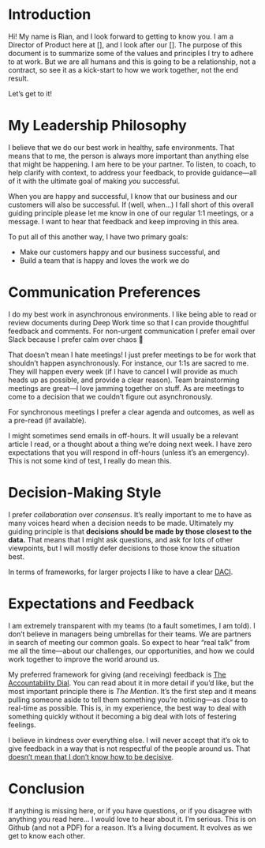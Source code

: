 # Introduction

Hi! My name is Rian, and I look forward to getting to know you. I am a Director of Product here at [], and I look after our []. The purpose of this document is to summarize some of the values and principles I try to adhere to at work. But we are all humans and this is going to be a relationship, not a contract, so see it as a kick-start to how we work together, not the end result.

Let’s get to it!


# My Leadership Philosophy

I believe that we do our best work in healthy, safe environments. That means that to me, the person is always more important than anything else that might be happening. I am here to be your partner. To listen, to coach, to help clarify with context, to address your feedback, to provide guidance—all of it with the ultimate goal of making _you_ successful.

When you are happy and successful, I know that our business and our customers will also be successful. If (well, when...) I fall short of this overall guiding principle please let me know in one of our regular 1:1 meetings, or a message. I want to hear that feedback and keep improving in this area. 

To put all of this another way, I have two primary goals:

* Make our customers happy and our business successful, and
* Build a team that is happy and loves the work we do

# Communication Preferences

I do my best work in asynchronous environments. I like being able to read or review documents during Deep Work time so that I can provide thoughtful feedback and comments. For non-urgent communication I prefer email over Slack because I prefer calm over chaos 🫠

That doesn’t mean I hate meetings! I just prefer meetings to be for work that shouldn’t happen asynchronously. For instance, our 1:1s are sacred to me. They will happen every week (if I have to cancel I will provide as much heads up as possible, and provide a clear reason). Team brainstorming meetings are great—I love jamming together on stuff. As are meetings to come to a decision that we couldn’t figure out asynchronously.

For synchronous meetings I prefer a clear agenda and outcomes, as well as a pre-read (if available).

I might sometimes send emails in off-hours. It will usually be a relevant article I read, or a thought about a thing we’re doing next week. I have zero expectations that you will respond in off-hours (unless it’s an emergency). This is not some kind of test, I really do mean this.

# Decision-Making Style

I prefer _collaboration_ over _consensus_. It’s really important to me to have as many voices heard when a decision needs to be made. Ultimately my guiding principle is that **decisions should be made by those closest to the data.** That means that I might ask questions, and ask for lots of other viewpoints, but I will mostly defer decisions to those know the situation best.

In terms of frameworks, for larger projects I like to have a clear [DACI](/processes/daci.md).

# Expectations and Feedback

I am extremely transparent with my teams (to a fault sometimes, I am told). I don’t believe in managers being umbrellas for their teams. We are partners in search of meeting our common goals. So expect to hear “real talk” from me all the time—about our challenges, our opportunities, and how we could work together to improve the world around us.

My preferred framework for giving (and receiving) feedback is [The Accountability Dial](https://gregharrod.com/how-to-use-a-powerful-tool-the-accountability-dial/). You can read about it in more detail if you’d like, but the most important principle there is _The Mention_. It’s the first step and it means pulling someone aside to tell them something you’re noticing—as close to real-time as possible. This is, in my experience, the best way to deal with something quickly without it becoming a big deal with lots of festering feelings.

I believe in kindness over everything else. I will never accept that it’s ok to give feedback in a way that is not respectful of the people around us. That [doesn’t mean that I don’t know how to be decisive](https://elezea.com/2024/03/on-kindness-and-decisiveness/).

# Conclusion

If anything is missing here, or if you have questions, or if you disagree with anything you read here... I would love to hear about it. I’m serious. This is on Github (and not a PDF) for a reason. It’s a living document. It evolves as we get to know each other.